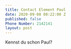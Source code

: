 ```yaml
---
title: Contact Element Paul
date: 2020-09-08 08:22:00 Z
published: false
Phone Number: 2142141
layout: post
---
```


Kennst du schon Paul?